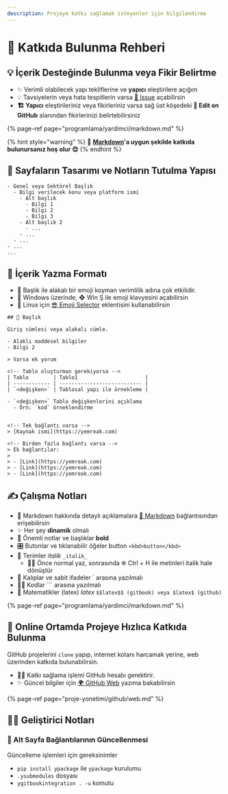 ```yaml
---
description: Projeye katkı sağlamak isteyenler için bilgilendirme
---
```


# 💖 Katkıda Bulunma Rehberi

## 💡 İçerik Desteğinde Bulunma veya Fikir Belirtme

* ✨ Verimli olabilecek yapı tekliflerine ve **yapıcı** eleştirilere açığım
* 💡 Tavsiyelerin veya hata tespitlerin varsa [🦋 Issue](https://github.com/yedhrab/YWiki/issues) açabilirsin
* **🏗️ Yapıcı** eleştirileriniz veya fikirleriniz varsa sağ üst köşedeki  **🏹 Edit on GitHub** alanından fikirlerinizi belirtebilirsiniz

{% page-ref page="programlama/yardimci/markdown.md" %}

{% hint style="warning" %}
**📢** [**Markdown**](programlama/yardimci/markdown.md)**'a uygun şekilde katkıda bulunursanız hoş olur 😊**
{% endhint %}

## 👷‍ Sayfaların Tasarımı ve Notların Tutulma Yapısı

```text
- Genel veya Sektörel Başlık
  - Bilgi verilecek konu veya platform ismi
    - Alt başlık
      - Bilgi 1
      - Bilgi 2
      - Bilgi 3
    - Alt başlık 2
      - ...
    - ...
  - ...
- ...
...
```

## 📑 İçerik Yazma Formatı

* 🚀 Başlık ile alakalı bir emoji koyman verimlilik adına çok etkilidir.
* 🎇 Windows üzerinde, ❖ Win Ş ile emoji klavyesini açabilirsin
* 🐧 Linux için [😎 Emoji Selector](https://extensions.gnome.org/extension/1162/emoji-selector/) eklentisini kullanabilirsin

```text
## 🌟 Başlık

Giriş cümlesi veya alakalı cümle.

- Alaklı maddesel bilgiler
- Bilgi 2

> Varsa ek yorum

<!-- Tablo oluşturman gerekiyorsa -->
| Tablo        | Tablo1                      |
| ------------ | --------------------------- |
| `<değişken>` | Tablosal yapı ile örnekleme |

- `<değişken>` Tablo değişkenlerini açıklama
  - Örn: `kod` örneklendirme


<!-- Tek bağlantı varsa -->
> [Kaynak ismi](https://yemreak.com)

<!-- Birden fazla bağlantı varsa -->
> Ek bağlantılar:
>
> - [Link](https://yemreak.com)
> - [Link](https://yemreak.com)
> - [Link](https://yemreak.com)
```

## ✍ Çalışma Notları

* 👀 Markdown hakkında detaylı açıklamalara [📑 Markdown](https://wiki.yemreak.com/programlama-notlari/yardimci-diller/markdown) bağlantısından erişebilirsin
* ✨ Her şey **dinamik** olmalı
* 💖 Önemli notlar ve başlıklar **bold**
* 🎛️ Butonlar ve tıklanabilir öğeler button `<kbd>button</kbd>`
* 🚅 Terimler _italik_ `_italik_`
  * 👨‍💼 Önce normal yaz, sonrasında ✲ Ctrl + H ile metinleri italik hale dönüştür
* 🧱 Kalıplar ve sabit ifadeler \` arasına yazılmalı
* 👨‍💻 Kodlar \`\`\` arasına yazılmalı
* 🧮 Matematikler \(latex\) $latex$ `$$latex$$ (gitbook) veya $latex$ (github)`

{% page-ref page="programlama/yardimci/markdown.md" %}

## 🏃‍ Online Ortamda Projeye Hızlıca Katkıda Bulunma

GitHub projelerini `clone` yapıp, internet kotanı harcamak yerine, web üzerinden katkıda bulunabilirsin.

* 👮‍♂️ Katkı sağlama işlemi GitHub hesabı gerektirir.
* ✨ Güncel bilgiler için [🌍 GitHub Web](proje-yonetimi/github/web.md) yazıma bakabilirsin

{% page-ref page="proje-yonetimi/github/web.md" %}

## 👨‍💻 Geliştirici Notları

### 📃 Alt Sayfa Bağlantılarının Güncellenmesi

Güncelleme işlemleri için gereksinimler

* `pip install ypackage` ile `ypackage` kurulumu
* `.ysubmodules` dosyası
* `ygitbookintegration . -u` komutu

